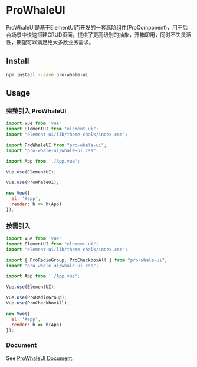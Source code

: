 # ProWhaleUI
ProWhaleUI是基于ElementUI而开发的一套高阶组件(ProComponent)，用于后台场景中快速搭建CRUD页面，提供了更高级别的抽象，开箱即用，同时不失灵活性，期望可以满足绝大多数业务需求。

## Install
```bash
npm install --save pro-whale-ui
```

## Usage
### 完整引入 ProWhaleUI
```js
import Vue from 'vue'
import ElementUI from "element-ui";
import "element-ui/lib/theme-chalk/index.css";

import ProWhaleUI from "pro-whale-ui";
import "pro-whale-ui/whale-ui.css";

import App from './App.vue';

Vue.use(ElementUI);

Vue.use(ProWhaleUI);

new Vue({
  el: '#app',
  render: h => h(App)
});

```

### 按需引入
```js
import Vue from 'vue'
import ElementUI from "element-ui";
import "element-ui/lib/theme-chalk/index.css";

import { ProRadioGroup, ProCheckboxAll } from "pro-whale-ui";
import "pro-whale-ui/whale-ui.css";

import App from './App.vue';

Vue.use(ElementUI);

Vue.use(ProRadioGroup);
Vue.use(ProCheckboxAll);

new Vue({
  el: '#app',
  render: h => h(App)
});
```

### Document
See [ProWhaleUI Document](https://hlifa.github.io/pro-whale-ui/).
